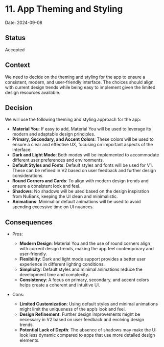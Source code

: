 # 11. App Theming and Styling

Date: 2024-09-08

## Status

Accepted

## Context

We need to decide on the theming and styling for the app to ensure a consistent, modern, and user-friendly interface. The choices should align with current design trends while being easy to implement given the limited design resources available.

## Decision

We will use the following theming and styling approach for the app:

- **Material You**: If easy to add, Material You will be used to leverage its modern and adaptable design principles.
- **Primary, Secondary, and Accent Colors**: These colors will be used to ensure a clear and effective UX, focusing on important aspects of the interface.
- **Dark and Light Mode**: Both modes will be implemented to accommodate different user preferences and environments.
- **Default Styles and Fonts**: Default styles and fonts will be used for V1. These can be refined in V2 based on user feedback and further design considerations.
- **Round Corners and Cards**: To align with modern design trends and ensure a consistent look and feel.
- **Shadows**: No shadows will be used based on the design inspiration from NuBank, keeping the UI clean and minimalistic.
- **Animations**: Minimal or default animations will be used to avoid spending excessive time on UI nuances.

## Consequences

- Pros:
  - **Modern Design**: Material You and the use of round corners align with current design trends, making the app feel contemporary and user-friendly.
  - **Flexibility**: Dark and light mode support provides a better user experience in different lighting conditions.
  - **Simplicity**: Default styles and minimal animations reduce the development time and complexity.
  - **Consistency**: A focus on primary, secondary, and accent colors helps create a coherent and intuitive UI.

- Cons:
  - **Limited Customization**: Using default styles and minimal animations might limit the uniqueness of the app’s look and feel.
  - **Design Refinement**: Further design improvements might be necessary in V2 based on user feedback and evolving design trends.
  - **Potential Lack of Depth**: The absence of shadows may make the UI look less dynamic compared to apps that use more detailed design elements.